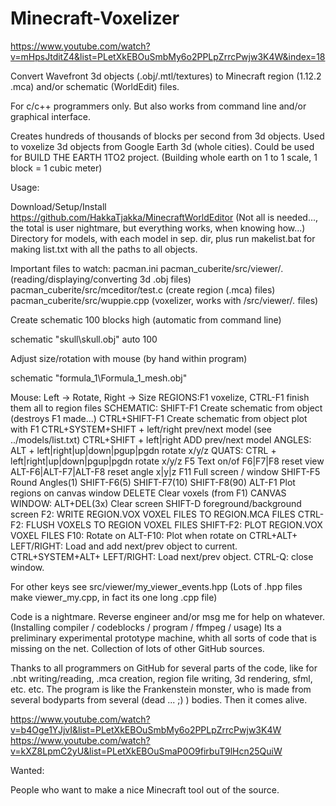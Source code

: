 # Minecraft-Voxelizer

https://www.youtube.com/watch?v=mHpsJtditZ4&list=PLetXkEBOuSmbMy6o2PPLpZrrcPwjw3K4W&index=18

Convert Wavefront 3d objects (.obj/.mtl/textures) to Minecraft region (1.12.2 .mca) and/or schematic (WorldEdit) files.

For c/c++ programmers only. But also works from command line and/or graphical interface.

Creates hundreds of thousands of blocks per second from 3d objects. 
Used to voxelize 3d objects from Google Earth 3d (whole cities).
Could be used for BUILD THE EARTH 1TO2 project. (Building whole earth on 1 to 1 scale, 1 block = 1 cubic meter)

Usage:

Download/Setup/Install https://github.com/HakkaTjakka/MinecraftWorldEditor
(Not all is needed..., the total is user nightmare, but everything works, when knowing how...)
Directory for models, with each model in sep. dir, plus run makelist.bat for making list.txt with all the paths to all objects.

Important files to watch:
  pacman.ini
  pacman_cuberite/src/viewer/*.*        (reading/displaying/converting 3d .obj files)
  pacman_cuberite/src/mceditor/test.c   (create region (.mca) files)
  pacman_cuberite/src/wuppie.cpp        (voxelizer, works with /src/viewer/*.* files)

Create schematic 100 blocks high (automatic from command line)

  schematic "skull\skull.obj" auto 100

Adjust size/rotation with mouse (by hand within program) 

  schematic "formula_1\Formula_1_mesh.obj"
  
  Mouse: Left -> Rotate,  Right -> Size
  REGIONS:F1 voxelize, CTRL-F1 finish them all to region files
  SCHEMATIC: SHIFT-F1 Create schematic from object (destroys F1 made...)
  CTRL+SHIFT-F1 Create schematic from object plot with F1
  CTRL+SYSTEM+SHIFT + left/right prev/next model (see ../models/list.txt)
  CTRL+SHIFT + left|right ADD prev/next model
  ANGLES: ALT + left|right|up|down|pgup|pgdn rotate x/y/z
  QUATS: CTRL + left|right|up|down|pgup|pgdn rotate x/y/z
  F5 Text on/of  F6|F7|F8 reset view
  ALT-F6|ALT-F7|ALT-F8 reset angle x|y|z
  F11 Full screen / window
  SHIFT-F5 Round Angles(1)  SHIFT-F6(5)  SHIFT-F7(10)  SHIFT-F8(90)
  ALT-F1 Plot regions on canvas window  DELETE Clear voxels (from F1)
  CANVAS WINDOW: ALT+DEL(3x) Clear screen  SHIFT-D foreground/background screen
  F2: WRITE REGION.VOX VOXEL FILES TO REGION.MCA FILES  CTRL-F2: FLUSH VOXELS TO REGION VOXEL FILES
  SHIFT-F2: PLOT REGION.VOX VOXEL FILES
  F10: Rotate on  ALT-F10: Plot when rotate on
  CTRL+ALT+ LEFT/RIGHT: Load and add next/prev object to current.
  CTRL+SYSTEM+ALT+ LEFT/RIGHT: Load next/prev object.
  CTRL-Q: close window.

  For other keys see src/viewer/my_viewer_events.hpp
  (Lots of .hpp files make viewer_my.cpp, in fact its one long .cpp file)
  
Code is a nightmare. Reverse engineer and/or msg me for help on whatever. (Installing compiler / codeblocks / program / ffmpeg / usage)
Its a preliminary experimental prototype machine, whith all sorts of code that is missing on the net.
Collection of lots of other GitHub sources.

Thanks to all programmers on GitHub for several parts of the code, like for .nbt writing/reading, .mca creation, region file writing, 3d rendering, sfml, etc. etc.
The program is like the Frankenstein monster, who is made from several bodyparts from several (dead ... ;) ) bodies. Then it comes alive.

https://www.youtube.com/watch?v=b4Oge1YJjvI&list=PLetXkEBOuSmbMy6o2PPLpZrrcPwjw3K4W
https://www.youtube.com/watch?v=kXZ8LpmC2yU&list=PLetXkEBOuSmaP0O9firbuT9lHcn25QuiW

Wanted:

People who want to make a nice Minecraft tool out of the source.
